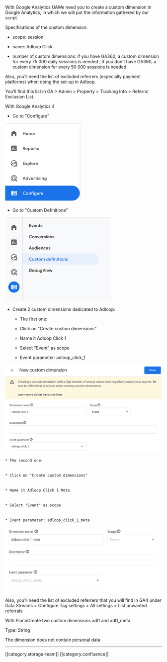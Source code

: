 With Google Analytics UAWe need you to create a custom dimension in Google Analytics, in which we will put the information gathered by our script.

Specifications of the custom dimension: 


* scope: session


* name: Adloop Click


* number of custom dimensions: if you have GA360, a custom dimension for every 75 000 daily sessions is needed ; if you don’t have GA360, a custom dimension for every 50 000 sessions is needed.





Also, you’ll need the list of excluded referrers (especially payment platforms) when doing the set-up in Adloop. 

You’ll find this list in GA > Admin > Property > Tracking Info > Referral Exclusion List.

With Google Analytics 4
* Go to "Configure"



![](images/storage/image-20230427-154748.png)
* Go to "Custom Definitions"



![](images/storage/image-20230427-154756.png)
* Create 2 custom dimensions dedicated to Adloop:


    * The first one: 


    * Click on "Create custom dimensions"


    * Name it Adloop Click 1


    * Select "Event" as scope


    * Event parameter: adloop_click_1

![](images/storage/image-20230427-154825.png)

    
    * The second one:


    * Click on "Create custom dimensions"


    * Name it Adloop Click 1 Meta


    * Select "Event" as scope


    * Event parameter: adloop_click_1_meta



    

    

![](images/storage/image-20230725-144242.png)

Also, you’ll need the list of excluded referrers that you will find in GA4 under Data Streams > Configure Tag settings > All settings > List unwanted referrals 

With PianoCreate two custom dimensions adl1 and adl1_meta

Type: String

The dimension does not contain personal data 



*****

[[category.storage-team]] 
[[category.confluence]] 
